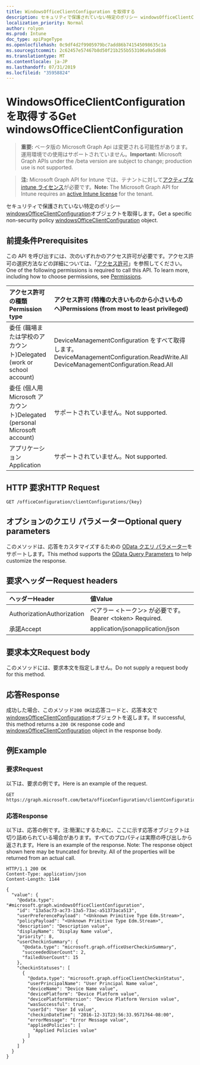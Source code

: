 ```yaml
---
title: WindowsOfficeClientConfiguration を取得する
description: セキュリティで保護されていない特定のポリシー windowsOfficeClientConfiguration オブジェクトを取得します。
localization_priority: Normal
author: rolyon
ms.prod: Intune
doc_type: apiPageType
ms.openlocfilehash: 0c9df4d2f9905979bc7add86b741545098635c1a
ms.sourcegitcommit: 2c62457e57467b8d50f21b255b553106a9a5d8d6
ms.translationtype: MT
ms.contentlocale: ja-JP
ms.lasthandoff: 07/31/2019
ms.locfileid: "35958824"
---
```

# <a name="get-windowsofficeclientconfiguration"></a><span data-ttu-id="5389a-103">WindowsOfficeClientConfiguration を取得する</span><span class="sxs-lookup"><span data-stu-id="5389a-103">Get windowsOfficeClientConfiguration</span></span>

> <span data-ttu-id="5389a-104">**重要:** ベータ版の Microsoft Graph Api は変更される可能性があります。運用環境での使用はサポートされていません。</span><span class="sxs-lookup"><span data-stu-id="5389a-104">**Important:** Microsoft Graph APIs under the /beta version are subject to change; production use is not supported.</span></span>

> <span data-ttu-id="5389a-105">**注:** Microsoft Graph API for Intune では、テナントに対して[アクティブな intune ライセンス](https://go.microsoft.com/fwlink/?linkid=839381)が必要です。</span><span class="sxs-lookup"><span data-stu-id="5389a-105">**Note:** The Microsoft Graph API for Intune requires an [active Intune license](https://go.microsoft.com/fwlink/?linkid=839381) for the tenant.</span></span>

<span data-ttu-id="5389a-106">セキュリティで保護されていない特定のポリシー [windowsOfficeClientConfiguration](../resources/intune-cirrus-windowsofficeclientconfiguration.md)オブジェクトを取得します。</span><span class="sxs-lookup"><span data-stu-id="5389a-106">Get a specific non-security policy [windowsOfficeClientConfiguration](../resources/intune-cirrus-windowsofficeclientconfiguration.md) object.</span></span>

## <a name="prerequisites"></a><span data-ttu-id="5389a-107">前提条件</span><span class="sxs-lookup"><span data-stu-id="5389a-107">Prerequisites</span></span>
<span data-ttu-id="5389a-p101">この API を呼び出すには、次のいずれかのアクセス許可が必要です。アクセス許可の選択方法などの詳細については、「[アクセス許可](/graph/permissions-reference)」を参照してください。</span><span class="sxs-lookup"><span data-stu-id="5389a-p101">One of the following permissions is required to call this API. To learn more, including how to choose permissions, see [Permissions](/graph/permissions-reference).</span></span>

|<span data-ttu-id="5389a-110">アクセス許可の種類</span><span class="sxs-lookup"><span data-stu-id="5389a-110">Permission type</span></span>|<span data-ttu-id="5389a-111">アクセス許可 (特権の大きいものから小さいものへ)</span><span class="sxs-lookup"><span data-stu-id="5389a-111">Permissions (from most to least privileged)</span></span>|
|:---|:---|
|<span data-ttu-id="5389a-112">委任 (職場または学校のアカウント)</span><span class="sxs-lookup"><span data-stu-id="5389a-112">Delegated (work or school account)</span></span>|<span data-ttu-id="5389a-113">DeviceManagementConfiguration をすべて取得します。</span><span class="sxs-lookup"><span data-stu-id="5389a-113">DeviceManagementConfiguration.ReadWrite.All DeviceManagementConfiguration.Read.All</span></span>|
|<span data-ttu-id="5389a-114">委任 (個人用 Microsoft アカウント)</span><span class="sxs-lookup"><span data-stu-id="5389a-114">Delegated (personal Microsoft account)</span></span>|<span data-ttu-id="5389a-115">サポートされていません。</span><span class="sxs-lookup"><span data-stu-id="5389a-115">Not supported.</span></span>|
|<span data-ttu-id="5389a-116">アプリケーション</span><span class="sxs-lookup"><span data-stu-id="5389a-116">Application</span></span>|<span data-ttu-id="5389a-117">サポートされていません。</span><span class="sxs-lookup"><span data-stu-id="5389a-117">Not supported.</span></span>|

## <a name="http-request"></a><span data-ttu-id="5389a-118">HTTP 要求</span><span class="sxs-lookup"><span data-stu-id="5389a-118">HTTP Request</span></span>
<!-- {
  "blockType": "ignored"
}
-->
``` http
GET /officeConfiguration/clientConfigurations/{key}
```

## <a name="optional-query-parameters"></a><span data-ttu-id="5389a-119">オプションのクエリ パラメーター</span><span class="sxs-lookup"><span data-stu-id="5389a-119">Optional query parameters</span></span>
<span data-ttu-id="5389a-120">このメソッドは、応答をカスタマイズするための [OData クエリ パラメーター](https://developer.microsoft.com/en-us/graph/docs/overview/query_parameters)をサポートします。</span><span class="sxs-lookup"><span data-stu-id="5389a-120">This method supports the [OData Query Parameters](https://developer.microsoft.com/en-us/graph/docs/overview/query_parameters) to help customize the response.</span></span>

## <a name="request-headers"></a><span data-ttu-id="5389a-121">要求ヘッダー</span><span class="sxs-lookup"><span data-stu-id="5389a-121">Request headers</span></span>
|<span data-ttu-id="5389a-122">ヘッダー</span><span class="sxs-lookup"><span data-stu-id="5389a-122">Header</span></span>|<span data-ttu-id="5389a-123">値</span><span class="sxs-lookup"><span data-stu-id="5389a-123">Value</span></span>|
|:---|:---|
|<span data-ttu-id="5389a-124">Authorization</span><span class="sxs-lookup"><span data-stu-id="5389a-124">Authorization</span></span>|<span data-ttu-id="5389a-125">ベアラー &lt;トークン&gt; が必要です。</span><span class="sxs-lookup"><span data-stu-id="5389a-125">Bearer &lt;token&gt; Required.</span></span>|
|<span data-ttu-id="5389a-126">承諾</span><span class="sxs-lookup"><span data-stu-id="5389a-126">Accept</span></span>|<span data-ttu-id="5389a-127">application/json</span><span class="sxs-lookup"><span data-stu-id="5389a-127">application/json</span></span>|

## <a name="request-body"></a><span data-ttu-id="5389a-128">要求本文</span><span class="sxs-lookup"><span data-stu-id="5389a-128">Request body</span></span>
<span data-ttu-id="5389a-129">このメソッドには、要求本文を指定しません。</span><span class="sxs-lookup"><span data-stu-id="5389a-129">Do not supply a request body for this method.</span></span>

## <a name="response"></a><span data-ttu-id="5389a-130">応答</span><span class="sxs-lookup"><span data-stu-id="5389a-130">Response</span></span>
<span data-ttu-id="5389a-131">成功した場合、このメソッド`200 OK`は応答コードと、応答本文で[windowsOfficeClientConfiguration](../resources/intune-cirrus-windowsofficeclientconfiguration.md)オブジェクトを返します。</span><span class="sxs-lookup"><span data-stu-id="5389a-131">If successful, this method returns a `200 OK` response code and [windowsOfficeClientConfiguration](../resources/intune-cirrus-windowsofficeclientconfiguration.md) object in the response body.</span></span>

## <a name="example"></a><span data-ttu-id="5389a-132">例</span><span class="sxs-lookup"><span data-stu-id="5389a-132">Example</span></span>

### <a name="request"></a><span data-ttu-id="5389a-133">要求</span><span class="sxs-lookup"><span data-stu-id="5389a-133">Request</span></span>
<span data-ttu-id="5389a-134">以下は、要求の例です。</span><span class="sxs-lookup"><span data-stu-id="5389a-134">Here is an example of the request.</span></span>
``` http
GET https://graph.microsoft.com/beta/officeConfiguration/clientConfigurations/{key}
```

### <a name="response"></a><span data-ttu-id="5389a-135">応答</span><span class="sxs-lookup"><span data-stu-id="5389a-135">Response</span></span>
<span data-ttu-id="5389a-p102">以下は、応答の例です。注:簡潔にするために、ここに示す応答オブジェクトは切り詰められている場合があります。すべてのプロパティは実際の呼び出しから返されます。</span><span class="sxs-lookup"><span data-stu-id="5389a-p102">Here is an example of the response. Note: The response object shown here may be truncated for brevity. All of the properties will be returned from an actual call.</span></span>
``` http
HTTP/1.1 200 OK
Content-Type: application/json
Content-Length: 1144

{
  "value": {
    "@odata.type": "#microsoft.graph.windowsOfficeClientConfiguration",
    "id": "13a5ac73-ac73-13a5-73ac-a51373aca513",
    "userPreferencePayload": "<Unknown Primitive Type Edm.Stream>",
    "policyPayload": "<Unknown Primitive Type Edm.Stream>",
    "description": "Description value",
    "displayName": "Display Name value",
    "priority": 8,
    "userCheckinSummary": {
      "@odata.type": "microsoft.graph.officeUserCheckinSummary",
      "succeededUserCount": 2,
      "failedUserCount": 15
    },
    "checkinStatuses": [
      {
        "@odata.type": "microsoft.graph.officeClientCheckinStatus",
        "userPrincipalName": "User Principal Name value",
        "deviceName": "Device Name value",
        "devicePlatform": "Device Platform value",
        "devicePlatformVersion": "Device Platform Version value",
        "wasSuccessful": true,
        "userId": "User Id value",
        "checkinDateTime": "2016-12-31T23:56:33.9571764-08:00",
        "errorMessage": "Error Message value",
        "appliedPolicies": [
          "Applied Policies value"
        ]
      }
    ]
  }
}
```



